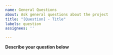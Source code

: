 ```yaml
---
name: General Questions
about: Ask general questions about the project
title: "[Question] - Title"
labels: question
assignees: ''

---
```


**Describe your question below**
